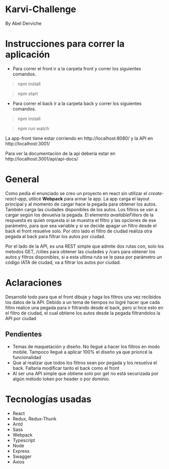 # Karvi-Challenge

By Abel Derviche

# Instrucciones para correr la aplicación

- Para correr el front ir a la carpeta front y correr los siguientes comandos.

> npm install

> npm start

- Para correr el back ir a la carpeta back y correr los siguientes comandos.

> npm install 

> npm run watch

La app-front tiene estar corriendo en http://localhost:8080/ y la API en http://localhost:3001/

Para ver la documentación de la api debería estar  en http://localhost:3001/api/api-docs/



# General
Como pedía el enunciado se creo un proyecto en react sin utilizar el *create-react-app*, utilicé **Webpack** para armar la app. 
La app carga el layout principal y al momento de cargar hace la pegada para obtener los autos. También carga las ciudades disponibles de los autos.
Los filtros se van a cargar según los devuelva la pegada. El elemento *availableFilters* de la respuesta es quien orquesta si se muestra el filtro y las opciones de ese parámetro, para que sea variable y si se decide apagar un filtro desde el back el front resuelve solo.
Por otro lado el filtro de ciudad realiza otra pegada al back para filtrar los autos por ciudad.

Por el lado de la API, es una REST simple que admite dos rutas con, solo los metodos GET, /cities para obtener las ciudades y /cars para obtener los autos y filtros disponibles, si a esta ultima ruta se le pasa por parámetro un código IATA de ciudad, va a filtrar los autos por ciudad.


# Aclaraciones
Desarrollé todo para que el front dibuje y haga los filtros una vez recibidos los datos de la API. Debido a un tema de tiempos no logré hacer que cada filtro realice una pegada para ir filtrando desde el back, pero si hice esto en el filtro de ciudad, el cual obtiene los autos desde la pegada filtrandolos la API por ciudad
## Pendientes
* Temas de maquetación y diseño. No llegué a hacer los filtros en modo mobile. Tampoco llegué a aplicar 100% el diseño ya que prioricé la funcionalidad
* Que al realizar que todos los filtros sean por pegada y los resuelva el back. Faltaría modificar tanto el back como el front
* Al ser una API simple que obtiene solo por get no está securizada por algún método token por header o por dominio. 

# Tecnologías usadas

- React
- Redux, Redux-Thunk
- Antd
- Sass
- Webpack
- Typescript
- Node
- Express
- Swagger
- Axios
